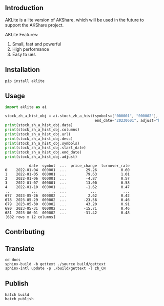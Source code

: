 ## Introduction

AKLite is a lite version of AKShare, which will be used in the future to support the AKShare project.

AKLite Features:
1. Small, fast and powerful
2. High performance
3. Easy to ues

## Installation

```shell
pip install aklite
```

## Usage

```python
import aklite as ai

stock_zh_a_hist_obj = ai.stock_zh_a_hist(symbols=["000001", "000002"], period="daily", start_date="20220101", 
                                         end_date="20230601", adjust="hfq", timeout=5, proxies={})
print(stock_zh_a_hist_obj.data)
print(stock_zh_a_hist_obj.columns)
print(stock_zh_a_hist_obj.url)
print(stock_zh_a_hist_obj.desc)
print(stock_zh_a_hist_obj.symbols)
print(stock_zh_a_hist_obj.start_date)
print(stock_zh_a_hist_obj.end_date)
print(stock_zh_a_hist_obj.adjust)
```

```shell
           date  symbol  ...  price_change  turnover_rate
0    2022-01-04  000001  ...         29.26           0.60
1    2022-01-05  000001  ...         79.63           1.01
2    2022-01-06  000001  ...         -4.87           0.57
3    2022-01-07  000001  ...         13.00           0.58
4    2022-01-10  000001  ...         -1.62           0.47
..          ...     ...  ...           ...            ...
677  2023-05-26  000002  ...          2.62           0.42
678  2023-05-29  000002  ...        -23.56           0.46
679  2023-05-30  000002  ...         43.20           0.91
680  2023-05-31  000002  ...        -15.71           0.46
681  2023-06-01  000002  ...        -31.42           0.48
[682 rows x 12 columns]
```

## Contributing

## Translate

```shell
cd docs
sphinx-build -b gettext ./source build/gettext
sphinx-intl update -p ./build/gettext -l zh_CN
```

## Publish

```shell
hatch build
hatch publish
```
